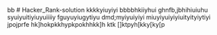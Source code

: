 bb # Hacker_Rank-solution
kkkkyiuyiyi
bbbbhkiiyhui
ghnfb,jbhihiuiuhu
syuiyuitiyiuyuiiiiy
fguyuyiugytiyu
dmd;myiyuiyiyi
miuyiyuiyiyiuityityiytiyi
jpojprfe
hk]hokpkkhypkpokhhkk]h
ktk
[]ktpyh[kky[ky[p
